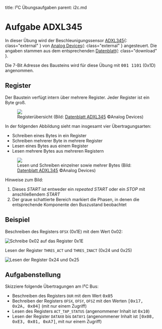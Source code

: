 title: I&sup2;C Übungsaufgaben
parent: i2c.md

# Aufgabe ADXL345
In dieser Übung wird der Beschleunigungssensor [ADXL345](http://www.analog.com/en/products/mems/mems-accelerometers/adxl345.html){: class="external" } von [Analog Devices](http://www.analog.com/){: class="external" } angesteuert. Die angaben stammen aus dem entsprechenden [Datenblatt](http://www.analog.com/media/en/technical-documentation/data-sheets/ADXL345.pdf){: class="download" }.

Die 7-Bit Adresse des Bausteins wird für diese Übung mit <samp>001 1101</samp> (0x1D) angenommen.

## Register
Der Baustein verfügt intern über mehrere Register. Jeder Register ist ein Byte groß.
<figure><img src="{filename}adxl345_registers.svg"><figcaption>Registerübersicht (Bild: <a href="http://www.analog.com/media/en/technical-documentation/data-sheets/ADXL345.pdf">Datenblatt ADXL345</a> &copy;Analog Devices)</figcaption></figure>

In der folgenden Abbildung sieht man insgesamt vier Übertragungsarten:

* Schreiben eines Bytes in ein Register
* Schreiben mehrerer Byte in mehrere Register
* Lesen eines Bytes aus einem Register
* Lesen mehrere Bytes aus mehreren Registern

<figure><img src="{filename}adxl345_overview.svg"><figcaption>Lesen und Schreiben einzelner sowie mehrer Bytes (Bild: <a href="http://www.analog.com/media/en/technical-documentation/data-sheets/ADXL345.pdf">Datenblatt ADXL345</a> &copy;Analog Devices)</figcaption></figure>
Hinweise zum Bild:

1. Dieses *START* ist entweder ein *repeated START* oder ein *STOP* mit anschließendem *START*
2. Der graue schattierte Bereich markiert die Phasen, in denen die entsprechende Komponente den Buszustand beobachtet

## Beispiel

Beschreiben des Registers `OFSX` (0x1E) mit dem Wert 0x02:

![Schreibe 0x02 auf das Register 0x1E]({filename}i2c_write_0x1E_0x02.svg)

Lesen der Register `THRES_ACT` und `THRES_INACT` (0x24 und 0x25)

![Lesen der Register 0x24 und 0x25]({filename}i2c_read_0x24.svg)

## Aufgabenstellung
Skizziere folgende Übertragungen am I&sup2;C Bus:

* Beschreiben des Registers `DUR` mit dem Wert <samp>0x05</samp>
* Bechreiben der Registers `OFSX`, `OFSY`, `OFSZ` mit den  Werten <samp>[0x17, 0x2A, 0x04]</samp> (mit nur einem Zugriff)
* Lesen des Registers `ACT_TAP_STATUS` (angenommener Inhalt ist <samp>0x10</samp>)
* Lesen der Register `DATAX0` bis `DATAY1` (angenommener Inhalt ist <samp>[0x08, 0xE3, 0x01, 0xA7]</samp>, mit nur einem Zugriff)
